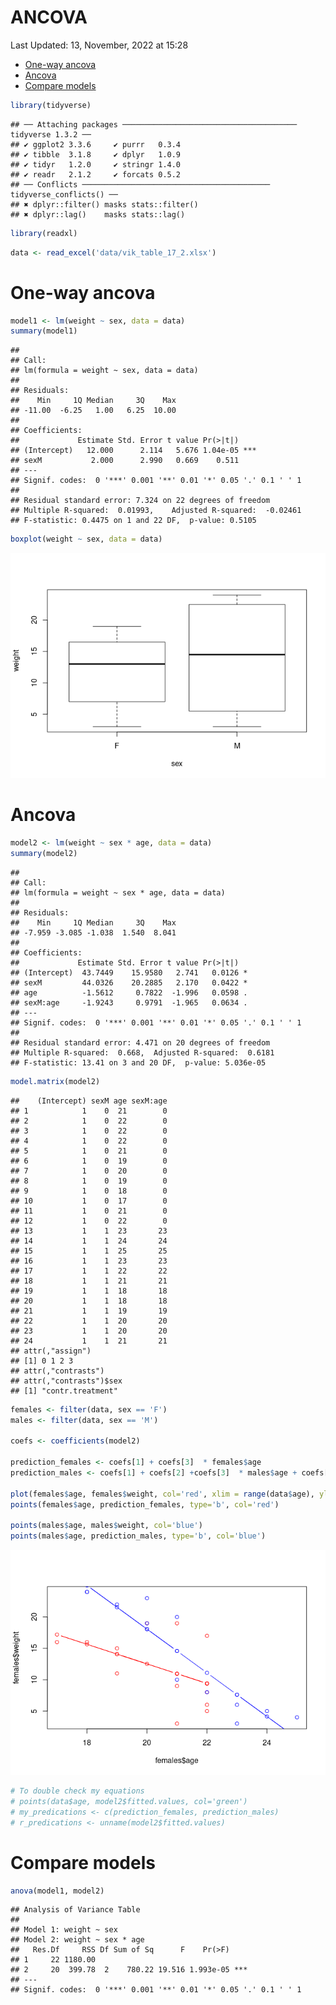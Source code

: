 ANCOVA
================
Last Updated: 13, November, 2022 at 15:28

-   <a href="#one-way-ancova" id="toc-one-way-ancova">One-way ancova</a>
-   <a href="#ancova" id="toc-ancova">Ancova</a>
-   <a href="#compare-models" id="toc-compare-models">Compare models</a>

``` r
library(tidyverse)
```

    ## ── Attaching packages ─────────────────────────────────────── tidyverse 1.3.2 ──
    ## ✔ ggplot2 3.3.6     ✔ purrr   0.3.4
    ## ✔ tibble  3.1.8     ✔ dplyr   1.0.9
    ## ✔ tidyr   1.2.0     ✔ stringr 1.4.0
    ## ✔ readr   2.1.2     ✔ forcats 0.5.2
    ## ── Conflicts ────────────────────────────────────────── tidyverse_conflicts() ──
    ## ✖ dplyr::filter() masks stats::filter()
    ## ✖ dplyr::lag()    masks stats::lag()

``` r
library(readxl)
```

``` r
data <- read_excel('data/vik_table_17_2.xlsx')
```

# One-way ancova

``` r
model1 <- lm(weight ~ sex, data = data)
summary(model1)
```

    ## 
    ## Call:
    ## lm(formula = weight ~ sex, data = data)
    ## 
    ## Residuals:
    ##    Min     1Q Median     3Q    Max 
    ## -11.00  -6.25   1.00   6.25  10.00 
    ## 
    ## Coefficients:
    ##             Estimate Std. Error t value Pr(>|t|)    
    ## (Intercept)   12.000      2.114   5.676 1.04e-05 ***
    ## sexM           2.000      2.990   0.669    0.511    
    ## ---
    ## Signif. codes:  0 '***' 0.001 '**' 0.01 '*' 0.05 '.' 0.1 ' ' 1
    ## 
    ## Residual standard error: 7.324 on 22 degrees of freedom
    ## Multiple R-squared:  0.01993,    Adjusted R-squared:  -0.02461 
    ## F-statistic: 0.4475 on 1 and 22 DF,  p-value: 0.5105

``` r
boxplot(weight ~ sex, data = data)
```

![](ANCOVA_files/figure-gfm/unnamed-chunk-4-1.png)<!-- -->

# Ancova

``` r
model2 <- lm(weight ~ sex * age, data = data)
summary(model2)
```

    ## 
    ## Call:
    ## lm(formula = weight ~ sex * age, data = data)
    ## 
    ## Residuals:
    ##    Min     1Q Median     3Q    Max 
    ## -7.959 -3.085 -1.038  1.540  8.041 
    ## 
    ## Coefficients:
    ##             Estimate Std. Error t value Pr(>|t|)  
    ## (Intercept)  43.7449    15.9580   2.741   0.0126 *
    ## sexM         44.0326    20.2885   2.170   0.0422 *
    ## age          -1.5612     0.7822  -1.996   0.0598 .
    ## sexM:age     -1.9243     0.9791  -1.965   0.0634 .
    ## ---
    ## Signif. codes:  0 '***' 0.001 '**' 0.01 '*' 0.05 '.' 0.1 ' ' 1
    ## 
    ## Residual standard error: 4.471 on 20 degrees of freedom
    ## Multiple R-squared:  0.668,  Adjusted R-squared:  0.6181 
    ## F-statistic: 13.41 on 3 and 20 DF,  p-value: 5.036e-05

``` r
model.matrix(model2)
```

    ##    (Intercept) sexM age sexM:age
    ## 1            1    0  21        0
    ## 2            1    0  22        0
    ## 3            1    0  22        0
    ## 4            1    0  22        0
    ## 5            1    0  21        0
    ## 6            1    0  19        0
    ## 7            1    0  20        0
    ## 8            1    0  19        0
    ## 9            1    0  18        0
    ## 10           1    0  17        0
    ## 11           1    0  21        0
    ## 12           1    0  22        0
    ## 13           1    1  23       23
    ## 14           1    1  24       24
    ## 15           1    1  25       25
    ## 16           1    1  23       23
    ## 17           1    1  22       22
    ## 18           1    1  21       21
    ## 19           1    1  18       18
    ## 20           1    1  18       18
    ## 21           1    1  19       19
    ## 22           1    1  20       20
    ## 23           1    1  20       20
    ## 24           1    1  21       21
    ## attr(,"assign")
    ## [1] 0 1 2 3
    ## attr(,"contrasts")
    ## attr(,"contrasts")$sex
    ## [1] "contr.treatment"

``` r
females <- filter(data, sex == 'F')
males <- filter(data, sex == 'M')

coefs <- coefficients(model2)

prediction_females <- coefs[1] + coefs[3]  * females$age 
prediction_males <- coefs[1] + coefs[2] +coefs[3]  * males$age + coefs[4] * males$age 

plot(females$age, females$weight, col='red', xlim = range(data$age), ylim = range(data$weight))
points(females$age, prediction_females, type='b', col='red')

points(males$age, males$weight, col='blue')
points(males$age, prediction_males, type='b', col='blue')
```

![](ANCOVA_files/figure-gfm/unnamed-chunk-7-1.png)<!-- -->

``` r
# To double check my equations
# points(data$age, model2$fitted.values, col='green')
# my_predications <- c(prediction_females, prediction_males)
# r_predications <- unname(model2$fitted.values)
```

# Compare models

``` r
anova(model1, model2)
```

    ## Analysis of Variance Table
    ## 
    ## Model 1: weight ~ sex
    ## Model 2: weight ~ sex * age
    ##   Res.Df     RSS Df Sum of Sq      F    Pr(>F)    
    ## 1     22 1180.00                                  
    ## 2     20  399.78  2    780.22 19.516 1.993e-05 ***
    ## ---
    ## Signif. codes:  0 '***' 0.001 '**' 0.01 '*' 0.05 '.' 0.1 ' ' 1
